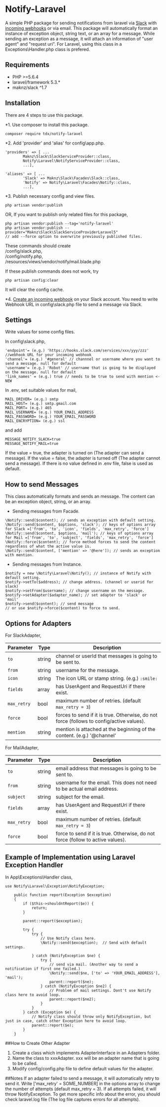 # Notify-Laravel
A simple PHP package for sending notifications from laravel via [Slack](https://slack.com) with [incoming webhooks](https://my.slack.com/services/new/incoming-webhook) or via email.
This package will automatically format an instance of exception object, string text, or an array for a message.
While sending an exception as a message, it will attach an information of "user agent" and "request uri".
For Laravel, using this class in a Exceptions\Handler.php class is prefered.

## Requirements

* PHP >=5.6.4
* laravel/framework 5.3.*
* maknz/slack ^1.7

## Installation

There are 4 steps to use this package.

*1. Use composer to install this package.

```
composer require tdx/notify-laravel
```

*2. Add 'provider' and 'alias' for config\app.php.
```
'providers' => [ ...
        Maknz\Slack\SlackServiceProvider::class,
        Notify\Laravel\NotifyServiceProvider::class,
        ...],
        
'aliases' => [ ...
        'Slack' => Maknz\Slack\Facades\Slack::class,
        'Notify' => Notify\Laravel\Facades\Notify::class,
        ...],
```

*3. Publish necessary config and view files.
```
php artisan vendor:publish
```
OR, 
If you want to publish only related files for this package,
```
php artisan vendor:publish --tag='notify-laravel'
php artisan vendor:publish --provider="Maknz\Slack\SlackServiceProviderLaravel5"
// add --force option to overwrite previously published files.
```

These commands should create  
/config/slack.php,  
/config/notify.php,  
/resources/views/vendor/notify/mail.blade.php



If these publish commands does not work, try 
```
php artisan config:clear
```
It will clear the config cache.


*4. [Create an incoming webhook](https://my.slack.com/services/new/incoming-webhook) on your Slack account. You need to write Webhook URL in config\slack.php file to send a message via Slack. 


## Settings
Write values for some config files.

In config\slack.php,
```
'endpoint'= (e.g.) 'https://hooks.slack.com/services/xxx/yyy/zzz' //webhook URL for your incoming webhook
'channel'= (e.g.) '#general' // channnel or username where you want to send a message. null for default
'username'= (e.g.) 'Robot' // username that is going to be displayed on the message. null for default
'link_names' = (e.g.) true // needs to be true to send with mention <- NEW
```

In .env, set suitable values for mail,
```
MAIL_DRIVER= (e.g.) smtp
MAIL_HOST= (e.g.) smtp.gmail.com
MAIL_PORT= (e.g.) 465
MAIL_USERNAME= (e.g.) YOUR_EMAIL_ADDRESS
MAIL_PASSWORD= (e.g.) YOUR_EMAIL_PASSWORD
MAIL_ENCRYPTION= (e.g.) ssl
```

and add
```
MESSAGE_NOTIFY_SLACK=true
MESSAGE_NOTIFY_MAIL=true
```
If the value = true, the adapter is turned on (The adapter can send a message). If the value = false, the adapter is turned off (The adapter cannot send a message). If there is no value defined in .env file, false is used as default.


## How to send Messages
This class automatically formats and sends an message. The content can be an exception object, string, or an array.

* Sending messages from Facade.
```
\Notify::send($content); // sends an exception with default setting.
\Notify::send($content, $options, 'slack'); // keys of options array for Slack =['from', 'to', 'icon', 'fields', 'max_retry', 'force']
\Notify::send($content, $options, 'mail'); // keys of options array for Mail =['from', 'to', 'subject', 'fields', 'max_retry', 'force'] 
\Notify::force($content); // force method forces to send the content regardless of what the active value is.
\Notify::send($content, ['mention' => '@here']); // sends an exception with mention.

```

* Sending messages from Instance.

```
$notify = new \Notify\Laravel\Notify(); // instance of Notify with default setting.
$notify->setTo($address); // change address. (channel or userid for slack)
$notify->setFrom($username); // change username on the message.
$notify->setAdapter($adapter_name); // set adapter to 'slack' or 'mail'
$notify->send($content); // send message
// or use $notify->force($content) to force to send.
```

## Options for Adapters
For SlackAdapter,  
  
Parameter | Type | Description
----- | ---- | -----------
`to` | string | channel or userId that messages is going to be sent to.
`from` | string | username for the message.
`icon` | string | The icon URL or stamp string. (e.g.) `:smile:`
`fields` | array | has UserAgent and RequestUri if there exist.
`max_retry` | bool | maximum number of retries. (default `max_retry = 3`)
`force` | bool | forces to send if it is true. Otherwise, do not force (follows to config/active values).
`mention` | string | mention is attached at the beginning of the content. (e.g.) '@channel'

For MailAdapter,  
  
Parameter | Type | Description
----- | ---- | -----------
`to` | string | email address that messages is going to be sent to.
`from` | string | username for the email. This does not need to be actual email address.
`subject` | string | subject for the email.
`fields` | array | has UserAgent and RequestUri if there exist.
`max_retry` | bool | maximum number of retries. (default `max_retry = 3`)
`force` | bool | force to send if it is true. Otherwise, do not force (follow to active values).


## Example of Implementation using Laravel Exception Handler

In App\Exceptions\Handler class,
```
use Notify\Laravel\Exception\NotifyException;

    public function report(Exception $exception)
    {
        if ($this->shouldntReport($e)) {
            return;
        }
        
        parent::report($exception);

        try {
            try {
                // Use Notify class here.
                \Notify::send($exception);  // Send with default settings.

            } catch (NotifyException $ne) {
                try {
                    // send via mail. (Another way to send a notification if first one failed.)
                    \Notify::send($ne, ['to' => 'YOUR_EMAIL_ADDRESS'], 'mail');
                    parent::report($ne);
                } catch (NotifyException $ne2) {
                    // Problem of mail settings. Dont't use Notify class here to avoid loop.
                    parent::report($ne2);
                }
            }
        } catch (Exception $e) {
            // Notify class should throw only NotifyException, but just in case, catch other Exception here to avoid loop.
            parent::report($e);
        }
    }
```
    
##How to Create Other Adapter

1. Create a class which implements AdapterInterface in an Adapters folder.  
2. Name the class to xxxAdapter. xxx will be an adapter name that is going to be called.  
3. Modify config/config.php file to define default values for the adapter.  


##Notes
If an adapter failed to send a message, it will automatically retry to send it. Write ['max_retry' = SOME_NUMBER] in the options array to change the number of attempts (default max_retry = 3). If all attempts failed, it will throw NotifyException. To get more specific info about the error, you should check laravel.log file (The log file captures errors for all attempts).
